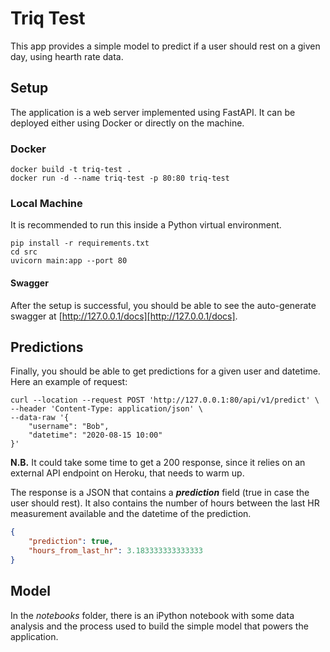 # Triq Test

This app provides a simple model to predict if a user should rest on a given day, using hearth rate data.


## Setup

The application is a web server implemented using FastAPI.
It can be deployed either using Docker or directly on the machine. 

### Docker
```shell script
docker build -t triq-test .
docker run -d --name triq-test -p 80:80 triq-test
```

### Local Machine
It is recommended to run this inside a Python virtual environment.
```shell script
pip install -r requirements.txt
cd src
uvicorn main:app --port 80
```

#### Swagger
After the setup is successful, you should be able to see the auto-generate swagger at [http://127.0.0.1/docs][http://127.0.0.1/docs].

## Predictions
Finally, you should be able to get predictions for a given user and datetime.
Here an example of request:
```shell script
curl --location --request POST 'http://127.0.0.1:80/api/v1/predict' \
--header 'Content-Type: application/json' \
--data-raw '{
    "username": "Bob",
    "datetime": "2020-08-15 10:00"
}'
```  

**N.B.** It could take some time to get a 200 response, since it relies on an external API endpoint on Heroku, that needs to warm up.

The response is a JSON that contains a _**prediction**_ field (true in case the user should rest).
It also contains the number of hours between the last HR measurement available and the datetime of the prediction.

```json
{
    "prediction": true,
    "hours_from_last_hr": 3.183333333333333
}
```

## Model
In the _notebooks_ folder, there is an iPython notebook with some data analysis and the process used to build the simple model that powers the application.

[http://127.0.0.1/docs]: http://127.0.0.1/docs
